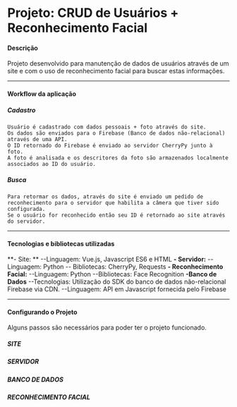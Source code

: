 # Projeto: CRUD de Usuários + Reconhecimento Facial

#### Descrição
Projeto desenvolvido para manutenção de dados de usuários através de um site e com o uso de reconhecimento facial para buscar estas informações.

------------

#### Workflow da aplicação

##### Cadastro
	Usuário é cadastrado com dados pessoais + foto através do site.
	Os dados são enviados para o Firebase (Banco de dados não-relacional) através de uma API.
	O ID retornado do Firebase é enviado ao servidor CherryPy junto à foto.
	A foto é analisada e os descritores da foto são armazenados localmente associados ao ID do usuário.
##### Busca
	Para retormar os dados, através do site é enviado um pedido de reconhecimento para o servidor que habilita a câmera que tiver sido configurada.
	Se o usuário for reconhecido então seu ID é retornado ao site através do servidor.

------------


#### Tecnologias e bibliotecas utilizadas

**- Site: **
--Linguagem: Vue.js, Javascript ES6 e HTML
**- Servidor:**
-- Linguagem: Python
-- Bibliotecas: CherryPy, Requests
**- Reconhecimento Facial:**
--Linguagem: Python
--Bibliotecas: Face Recognition
**-Banco de Dados**
--Tecnologias: Utilização do SDK do banco de dados não-relacional Firebase via CDN.
--Linguagem: API em Javascript fornecida pelo Firebase

------------
#### Configurando o Projeto

Alguns passos são necessários para poder ter o projeto funcionado.


##### SITE



##### SERVIDOR

##### BANCO DE DADOS

##### RECONHECIMENTO FACIAL
